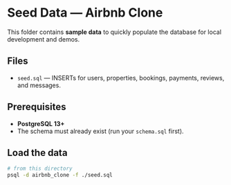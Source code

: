 # Seed Data — Airbnb Clone

This folder contains **sample data** to quickly populate the database for local development and demos.

## Files
- `seed.sql` — INSERTs for users, properties, bookings, payments, reviews, and messages.

## Prerequisites
- **PostgreSQL 13+**
- The schema must already exist (run your `schema.sql` first).

## Load the data
```bash
# from this directory
psql -d airbnb_clone -f ./seed.sql
